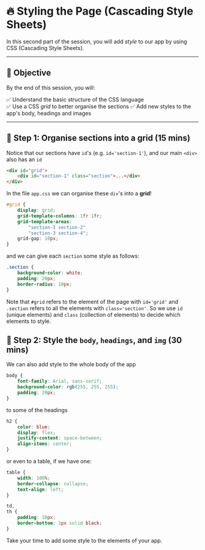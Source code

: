 # 🔥 Styling the Page (Cascading Style Sheets)

In this second part of the session, you will add _style_ to our app by using CSS (Cascading Style Sheets).

---

## 🎯 **Objective**

By the end of this session, you will:

✅ Understand the basic structure of the CSS language  
✅ Use a CSS _grid_ to better organise the sections
✅ Add new styles to the app's body, headings and images

---

## 📱 **Step 1: Organise sections into a grid (15 mins)**

Notice that our sections have `id`'s (e.g. `id='section-1'`), and our main `<div>` also has an `id`

```html
<div id="grid">
    <div id="section-1" class="section">...</div>
</div>
```

In the file `app.css` we can organise these `div`'s into a **grid**!

```css
#grid {
    display: grid;
    grid-template-columns: 1fr 1fr;
    grid-template-areas:
        "section-1 section-2"
        "section-3 section-4";
    grid-gap: 10px;
}
```

and we can give each `section` some style as follows:

```css
.section {
    background-color: white;
    padding: 20px;
    border-radius: 10px;
}
```

Note that `#grid` refers to the element of the page with `id='grid'` and `.section` refers to all the elements with `class='section'`. So we use `id` (unique elements) and `class` (collection of elements) to decide which elements to style.

## 💋 **Step 2: Style the `body`, `headings`, and `img` (30 mins)**

We can also add style to the whole body of the app

```css
body {
    font-family: Arial, sans-serif;
    background-color: rgb(255, 255, 255);
    padding: 20px;
}
```

to some of the headings

```css
h2 {
    color: blue;
    display: flex;
    justify-content: space-between;
    align-items: center;
}
```

or even to a table, if we have one:

```css
table {
    width: 100%;
    border-collapse: collapse;
    text-align: left;
}

td,
th {
    padding: 10px;
    border-bottom: 1px solid black;
}
```

Take your time to add some style to the elements of your app.
